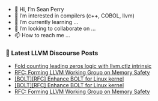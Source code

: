 - 👋 Hi, I’m Sean Perry
- 👀 I’m interested in compilers (c++, COBOL, llvm)
- 🌱 I’m currently learning ...
- 💞️ I’m looking to collaborate on ...
- 📫 How to reach me ...

<!---
s66perry/s66perry is a ✨ special ✨ repository because its `README.md` (this file) appears on your GitHub profile.
You can click the Preview link to take a look at your changes.
--->
### 📕 Latest LLVM Discourse Posts

<!-- DISCOURSE-LLVM:START -->
- [Fold counting leading zeros logic with llvm.ctlz intrinsic](https://discourse.llvm.org/t/fold-counting-leading-zeros-logic-with-llvm-ctlz-intrinsic/86336#post_1)
- [RFC: Forming LLVM Working Group on Memory Safety](https://discourse.llvm.org/t/rfc-forming-llvm-working-group-on-memory-safety/84434?page=2#post_26)
- [[BOLT][RFC] Enhance BOLT for Linux kernel](https://discourse.llvm.org/t/bolt-rfc-enhance-bolt-for-linux-kernel/84157?page=2#post_29)
- [[BOLT][RFC] Enhance BOLT for Linux kernel](https://discourse.llvm.org/t/bolt-rfc-enhance-bolt-for-linux-kernel/84157?page=2#post_28)
- [RFC: Forming LLVM Working Group on Memory Safety](https://discourse.llvm.org/t/rfc-forming-llvm-working-group-on-memory-safety/84434?page=2#post_25)
<!-- DISCOURSE-LLVM:END -->
